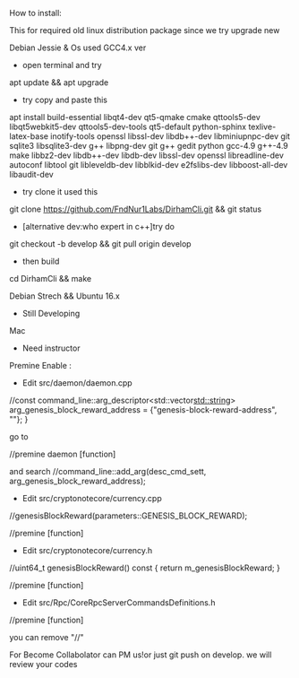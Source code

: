 How to install:

This for required old linux distribution package since we try upgrade new

Debian Jessie & Os used GCC4.x ver

- open terminal and try 

apt update && apt upgrade

- try copy and paste this

apt install build-essential libqt4-dev qt5-qmake cmake qttools5-dev libqt5webkit5-dev qttools5-dev-tools qt5-default python-sphinx texlive-latex-base inotify-tools  openssl libssl-dev libdb++-dev libminiupnpc-dev git sqlite3 libsqlite3-dev g++ libpng-dev git g++ gedit python gcc-4.9 g++-4.9 make libbz2-dev libdb++-dev libdb-dev libssl-dev openssl libreadline-dev autoconf libtool git libleveldb-dev libblkid-dev e2fslibs-dev libboost-all-dev libaudit-dev

- try clone it used this

git clone https://github.com/FndNur1Labs/DirhamCli.git && git status

- [alternative dev:who expert in c++]try do

git checkout -b develop && git pull origin develop

- then build

cd DirhamCli && make

Debian Strech && Ubuntu 16.x

- Still Developing

Mac

- Need instructor

Premine Enable :

- Edit src/daemon/daemon.cpp

//const command_line::arg_descriptor<std::vector<std::string>> arg_genesis_block_reward_address = {"genesis-block-reward-address", ""};
 } 

go to

//premine daemon
[function]

and search //command_line::add_arg(desc_cmd_sett, arg_genesis_block_reward_address);

- Edit src/cryptonotecore/currency.cpp

//genesisBlockReward(parameters::GENESIS_BLOCK_REWARD);

//premine
[function]

- Edit src/cryptonotecore/currency.h

//uint64_t genesisBlockReward() const { return m_genesisBlockReward; }

//premine
[function]

- Edit src/Rpc/CoreRpcServerCommandsDefinitions.h

//premine
[function]

you can remove "//"

For Become Collabolator can PM us!or just git push on develop. we will review your codes
